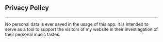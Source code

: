 ## Privacy Policy 
---
No personal data is ever saved in the usage of this app. It is intended to serve as a tool to support the visitors of my website in their investiagation of their personal music tastes. 